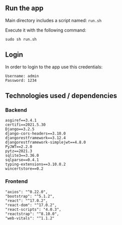 ## Run the app
Main directory includes a script named:
`run.sh`

Execute it with the following command:

`sudo sh run.sh`

## Login
 In order to login to the app use this credentials:

```angular2html
Username: admin
Password: 1234
```

## Technologies used / dependencies

### Backend

```angular2html
asgiref==3.4.1
certifi==2021.5.30
Django==3.2.5
django-cors-headers==3.10.0
djangorestframework==3.12.4
djangorestframework-simplejwt==4.8.0
PyJWT==2.2.0
pytz==2021.3
sqlite3==3.36.0
sqlparse==0.4.1
typing-extensions==3.10.0.2
wincertstore==0.2
```

### Frontend

```angular2html
"axios": "^0.22.0",
"bootstrap": "^5.1.2",
"react": "^17.0.2",
"react-dom": "^17.0.2",
"react-scripts": "4.0.3",
"reactstrap": "^8.10.0",
"web-vitals": "^1.1.2"
```
